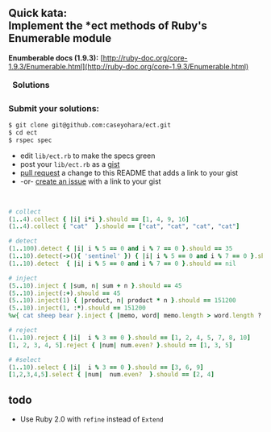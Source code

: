 ## Quick kata: <br> Implement the *ect methods of Ruby's Enumerable module 

**Enumberable docs (1.9.3):**
[http://ruby-doc.org/core-1.9.3/Enumerable.html](http://ruby-doc.org/core-1.9.3/Enumerable.html)


<table>
  <thead>
    <tr>
      <td colspan="2"><strong>Solutions</strong></td>
    </tr>
  </thead>
  <tbody>
  </tbody>
</table>

### Submit your solutions:

```bash
$ git clone git@github.com:caseyohara/ect.git
$ cd ect
$ rspec spec
```

- edit `lib/ect.rb` to make the specs green
- post your `lib/ect.rb` as a [gist](https://gist.github.com/)
- [pull request](https://github.com/caseyohara/ect/pull/new/master) a change to this README that adds a link to your gist
- -or- [create an issue](https://github.com/caseyohara/ect/issues/new) with a link to your gist

<br>

```ruby
# collect
(1..4).collect { |i| i*i }.should == [1, 4, 9, 16]
(1..4).collect { "cat"  }.should == ["cat", "cat", "cat", "cat"]

# detect
(1..100).detect { |i| i % 5 == 0 and i % 7 == 0 }.should == 35
(1..10).detect(->(){ 'sentinel' }) { |i| i % 5 == 0 and i % 7 == 0 }.should == 'sentinel'
(1..10).detect  { |i| i % 5 == 0 and i % 7 == 0 }.should == nil

# inject
(5..10).inject { |sum, n| sum + n }.should == 45
(5..10).inject(:+).should == 45
(5..10).inject(1) { |product, n| product * n }.should == 151200
(5..10).inject(1, :*).should == 151200
%w{ cat sheep bear }.inject { |memo, word| memo.length > word.length ? memo : word }.should == "sheep"

# reject
(1..10).reject { |i|  i % 3 == 0 }.should == [1, 2, 4, 5, 7, 8, 10]
[1, 2, 3, 4, 5].reject { |num| num.even? }.should == [1, 3, 5]

# #select
(1..10).select { |i|  i % 3 == 0 }.should == [3, 6, 9]
[1,2,3,4,5].select { |num|  num.even?  }.should == [2, 4]
```


## todo
- Use Ruby 2.0 with `refine` instead of `Extend`
